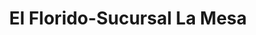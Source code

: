 ---
title: "El Florido-Sucursal La Mesa"
url: /tijuana/el-florido-sucursal-la-mesa/
shop: comodidad
---